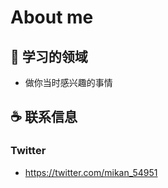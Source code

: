 About me
===

:thought_balloon: 学习的领域
---
- 做你当时感兴趣的事情

:coffee: 联系信息
---
### Twitter
- https://twitter.com/mikan_54951

